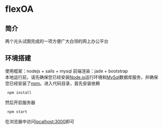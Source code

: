 # flexOA

## 简介

两个光头试图完成的一项方便广大白领的网上办公平台

## 环境搭建

使用框架：nodejs + sails + mysql
前端渲染：jade + bootstrap  
本地运行前，请先确保您已经安装[Node.js](http://nodejs.org/)运行环境和[MySql](http://www.mysql.com/)数据库服务，并确保您已经安装了[npm](https://www.npmjs.com/)。进入代码目录，首先安装依赖

```
 npm install
```

然后开启服务器
```
 npm start
```
在浏览器中访问[localhost:3000](http://localhost:3000/)即可

